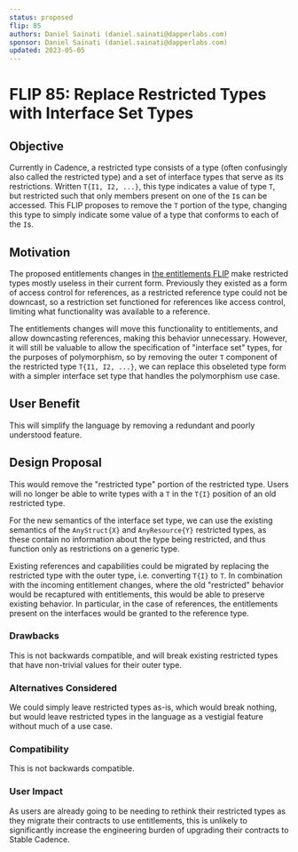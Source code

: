 ```yaml
---
status: proposed 
flip: 85
authors: Daniel Sainati (daniel.sainati@dapperlabs.com)
sponsor: Daniel Sainati (daniel.sainati@dapperlabs.com)
updated: 2023-05-05
---
```


# FLIP 85: Replace Restricted Types with Interface Set Types

## Objective

Currently in Cadence, a restricted type consists of a type (often confusingly also called
the restricted type) and a set of interface types that serve as its restrictions. Written `T{I1, I2, ...}`,
this type indicates a value of type `T`, but restricted such that only members present on one of the `I`s
can be accessed. This FLIP proposes to remove the `T` portion of the type, changing this type to simply
indicate some value of a type that conforms to each of the `I`s.  

## Motivation

The proposed entitlements changes in [the entitlements FLIP](https://github.com/onflow/flips/pull/54) make
restricted types mostly useless in their current form. Previously they existed as a form of access control for references,
as a restricted reference type could not be downcast, so a restriction set functioned for references like access control, 
limiting what functionality was available to a reference.

The entitlements changes will move this functionality to entitlements, and allow downcasting references, making 
this behavior unnecessary. However, it will still be valuable to allow the specification of "interface set" types, 
for the purposes of polymorphism, so by removing the outer `T` component of the restricted type `T{I1, I2, ...}`, we
can replace this obseleted type form with a simpler interface set type that handles the polymorphism use case. 

## User Benefit

This will simplify the language by removing a redundant and poorly understood feature. 

## Design Proposal

This would remove the "restricted type" portion of the restricted type. Users will no longer be able to write types with a `T` in 
the `T{I}` position of an old restricted type. 

For the new semantics of the interface set type, we can use the existing semantics of the `AnyStruct{X}` and `AnyResource{Y}` restricted types, 
as these contain no information about the type being restricted, and thus function only as restrictions on a generic type. 

Existing references and capabilities could be migrated by replacing the restricted type with the outer type, i.e. converting `T{I}` to `T`. 
In combination with the incoming entitlement changes, where the old "restricted" behavior would be recaptured with entitlements, this would
be able to preserve existing behavior. In particular, in the case of references, the entitlements present on the interfaces would be granted to the
reference type. 

### Drawbacks

This is not backwards compatible, and will break existing restricted types that have non-trivial values for their outer type. 

### Alternatives Considered

We could simply leave restricted types as-is, which would break nothing, but would leave restricted types in the language
as a vestigial feature without much of a use case. 

### Compatibility

This is not backwards compatible.

### User Impact

As users are already going to be needing to rethink their restricted types as they migrate their contracts to use
entitlements, this is unlikely to significantly increase the engineering burden of upgrading their contracts to Stable
Cadence.
